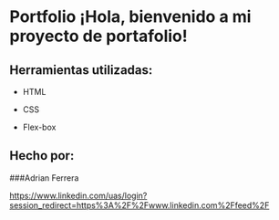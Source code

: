 # Portfolio ¡Hola, bienvenido a mi proyecto de portafolio!

## Herramientas utilizadas:

* HTML

* CSS

* Flex-box

## Hecho por:

###Adrian Ferrera

https://www.linkedin.com/uas/login?session_redirect=https%3A%2F%2Fwww.linkedin.com%2Ffeed%2F
